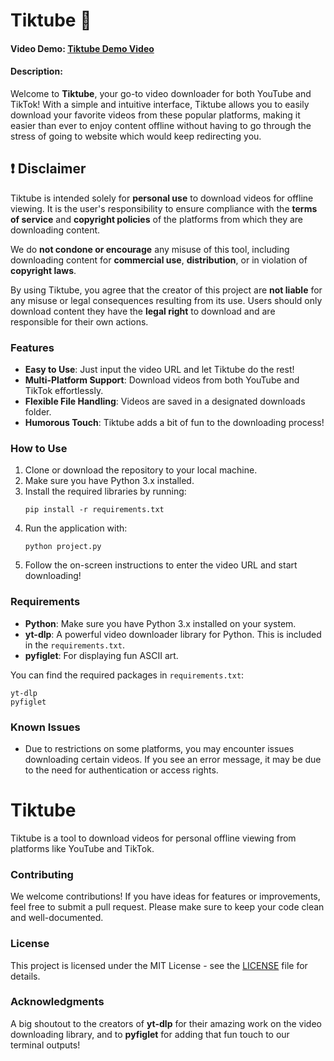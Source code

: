 
# Tiktube 🎥
#### Video Demo: [Tiktube Demo Video](https://youtu.be/8G7NL3cTdMU?si=GzOSb-sVJaSOcO0g)
#### Description:
Welcome to **Tiktube**, your go-to video downloader for both YouTube and TikTok! With a simple and intuitive interface, Tiktube allows you to easily download your favorite videos from these popular platforms, making it easier than ever to enjoy content offline without having to go through the stress of going to website which would keep redirecting you.

## ❗ **Disclaimer**

Tiktube is intended solely for **personal use** to download videos for offline viewing. It is the user's responsibility to ensure compliance with the **terms of service** and **copyright policies** of the platforms from which they are downloading content. 

We do **not condone or encourage** any misuse of this tool, including downloading content for **commercial use**, **distribution**, or in violation of **copyright laws**.

By using Tiktube, you agree that the creator of this project are **not liable** for any misuse or legal consequences resulting from its use. Users should only download content they have the **legal right** to download and are responsible for their own actions.

### Features
- **Easy to Use**: Just input the video URL and let Tiktube do the rest!
- **Multi-Platform Support**: Download videos from both YouTube and TikTok effortlessly.
- **Flexible File Handling**: Videos are saved in a designated downloads folder.
- **Humorous Touch**: Tiktube adds a bit of fun to the downloading process!

### How to Use
1. Clone or download the repository to your local machine.
2. Make sure you have Python 3.x installed.
3. Install the required libraries by running:
   ```
   pip install -r requirements.txt
   ```
4. Run the application with:
   ```
   python project.py
   ```
5. Follow the on-screen instructions to enter the video URL and start downloading!

### Requirements
- **Python**: Make sure you have Python 3.x installed on your system.
- **yt-dlp**: A powerful video downloader library for Python. This is included in the `requirements.txt`.
- **pyfiglet**: For displaying fun ASCII art.

You can find the required packages in `requirements.txt`:
```
yt-dlp
pyfiglet
```

### Known Issues
- Due to restrictions on some platforms, you may encounter issues downloading certain videos. If you see an error message, it may be due to the need for authentication or access rights.

# Tiktube

Tiktube is a tool to download videos for personal offline viewing from platforms like YouTube and TikTok.




### Contributing
We welcome contributions! If you have ideas for features or improvements, feel free to submit a pull request. Please make sure to keep your code clean and well-documented.

### License
This project is licensed under the MIT License - see the [LICENSE](LICENSE) file for details.

### Acknowledgments
A big shoutout to the creators of **yt-dlp** for their amazing work on the video downloading library, and to **pyfiglet** for adding that fun touch to our terminal outputs!


